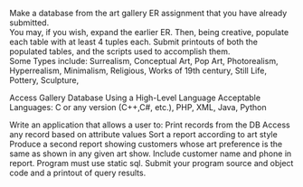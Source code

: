 

Make a database from the art gallery ER assignment that you have already submitted.  
You may, if you wish, expand the earlier ER.  Then, being creative, populate each table 
with at least 4 tuples each.
Submit printouts of both the populated tables, and the scripts used to accomplish them.  
Some Types include:
Surrealism,
Conceptual Art,
Pop Art,
Photorealism, 
Hyperrealism, 
Minimalism, 
Religious,
Works of 19th century,
Still Life,
Pottery,
Sculpture,





Access Gallery Database Using a High-Level Language
Acceptable Languages:
C or any version (C++,C#, etc.),
PHP,
XML,
Java,
Python

Write an application that allows a user to:
Print records from the DB
Access any record based on attribute values
Sort a report according to art style 
Produce a second report showing customers whose art preference is the same 
as shown in any given art show.  Include customer name and phone in report.
Program must use static sql.
Submit your program source and object code and a printout of query results.
